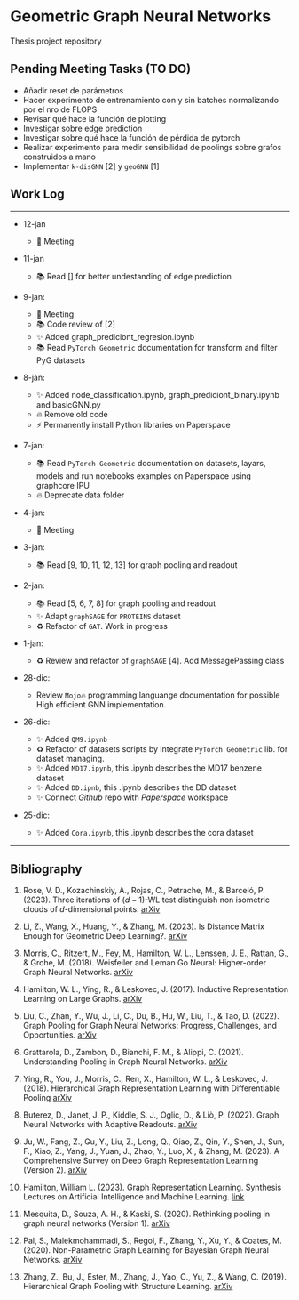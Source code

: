 # Geometric Graph Neural Networks

Thesis project repository

## Pending Meeting Tasks (TO DO)

- Añadir reset de parámetros
- Hacer experimento de entrenamiento con y sin batches normalizando por el nro de FLOPS
- Revisar qué hace la función de plotting
- Investigar sobre edge prediction
- Investigar sobre qué hace la función de pérdida de pytorch
- Realizar experimento para medir sensibilidad de poolings sobre grafos construidos a mano
- Implementar `k-disGNN` [2] y `geoGNN` [1]

## Work Log
***
- 12-jan
  - 👥 Meeting
    
- 11-jan
   - 📚 Read [] for better undestanding of edge prediction

- 9-jan:
   - 👥 Meeting
   - 📚 Code review of [2]
   - ✨ Added graph_prediciont_regresion.ipynb
   - 📚 Read `PyTorch Geometric` documentation for transform and filter PyG datasets

- 8-jan:
   - ✨ Added node_classification.ipynb, graph_prediciont_binary.ipynb and basicGNN.py
   - 🔥 Remove old code
   - ⚡ Permanently install Python libraries on Paperspace
  
- 7-jan:
   -  📚 Read `PyTorch Geometric` documentation on datasets, layars, models and run notebooks examples on Paperspace using graphcore IPU 
   -  🔥 Deprecate data folder

- 4-jan:
   - 👥 Meeting
     
- 3-jan:
    - 📚 Read [9, 10, 11, 12, 13] for graph pooling and readout
    
- 2-jan:
    - 📚 Read [5, 6, 7, 8] for graph pooling and readout
    - ✨ Adapt `graphSAGE` for `PROTEINS` dataset
    - ♻️ Refactor of `GAT`. Work in progress
- 1-jan:
    - ♻️ Review and refactor of `graphSAGE` [4]. Add MessagePassing class

- 28-dic:
    - Review `Mojo🔥` programming languange documentation for possible High efficient GNN implementation.
      
- 26-dic: 
    - ✨ Added `QM9.ipynb`
    - ♻️ Refactor of datasets scripts by integrate `PyTorch Geometric` lib. for dataset managing.
    - ✨ Added `MD17.ipynb`, this .ipynb describes the MD17 benzene dataset
    - ✨ Added `DD.ipnb`, this .ipynb describes the DD dataset
    - ✨ Connect _Github_ repo with _Paperspace_ workspace

- 25-dic:
    - ✨ Added `Cora.ipynb`, this .ipynb describes the cora dataset
***


## Bibliography

1. Rose, V. D., Kozachinskiy, A., Rojas, C., Petrache, M., & Barceló, P. (2023). Three iterations of $(d-1)$-WL test distinguish non isometric clouds of $d$-dimensional points. [arXiv](https://doi.org/10.48550/ARXIV.2303.12853)

2. Li, Z., Wang, X., Huang, Y., & Zhang, M. (2023). Is Distance Matrix Enough for Geometric Deep Learning?. [arXiv](https://doi.org/10.48550/ARXIV.2302.05743)

3. Morris, C., Ritzert, M., Fey, M., Hamilton, W. L., Lenssen, J. E., Rattan, G., & Grohe, M. (2018). Weisfeiler and Leman Go Neural: Higher-order Graph Neural Networks. [arXiv](https://doi.org/10.48550/ARXIV.1810.02244)

4. Hamilton, W. L., Ying, R., & Leskovec, J. (2017). Inductive Representation Learning on Large Graphs. [arXiv](https://doi.org/10.48550/ARXIV.1706.02216)

5. Liu, C., Zhan, Y., Wu, J., Li, C., Du, B., Hu, W., Liu, T., & Tao, D. (2022). Graph Pooling for Graph Neural Networks: Progress, Challenges, and Opportunities. [arXiv](https://doi.org/10.48550/ARXIV.2204.07321)

6. Grattarola, D., Zambon, D., Bianchi, F. M., & Alippi, C. (2021). Understanding Pooling in Graph Neural Networks. [arXiv](https://doi.org/10.48550/ARXIV.2110.05292)

7. Ying, R., You, J., Morris, C., Ren, X., Hamilton, W. L., & Leskovec, J. (2018). Hierarchical Graph Representation Learning with Differentiable Pooling [arXiv](https://doi.org/10.48550/ARXIV.1806.08804)

8.  Buterez, D., Janet, J. P., Kiddle, S. J., Oglic, D., & Liò, P. (2022). Graph Neural Networks with Adaptive Readouts. [arXiv](https://doi.org/10.48550/ARXIV.2211.04952)

9.  Ju, W., Fang, Z., Gu, Y., Liu, Z., Long, Q., Qiao, Z., Qin, Y., Shen, J., Sun, F., Xiao, Z., Yang, J., Yuan, J., Zhao, Y., Luo, X., & Zhang, M. (2023). A Comprehensive Survey on Deep Graph Representation Learning (Version 2). [arXiv](https://doi.org/10.48550/ARXIV.2304.05055)

10. Hamilton, William L. (2023). Graph Representation Learning. Synthesis Lectures on Artificial Intelligence and Machine Learning. [link](https://www.cs.mcgill.ca/~wlh/grl_book/)

11. Mesquita, D., Souza, A. H., & Kaski, S. (2020). Rethinking pooling in graph neural networks (Version 1). [arXiv](https://doi.org/10.48550/ARXIV.2010.11418)

12. Pal, S., Malekmohammadi, S., Regol, F., Zhang, Y., Xu, Y., & Coates, M. (2020). Non-Parametric Graph Learning for Bayesian Graph Neural Networks. [arXiv](https://doi.org/10.48550/ARXIV.2006.13335)

13. Zhang, Z., Bu, J., Ester, M., Zhang, J., Yao, C., Yu, Z., & Wang, C. (2019). Hierarchical Graph Pooling with Structure Learning. [arXiv](https://doi.org/10.48550/ARXIV.1911.05954)
